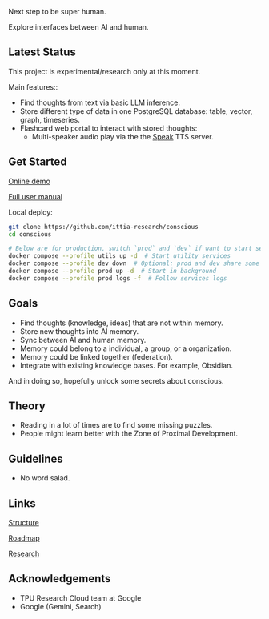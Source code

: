 Next step to be super human.

Explore interfaces between AI and human.

## Latest Status
This project is experimental/research only at this moment.

Main features::
- Find thoughts from text via basic LLM inference.
- Store different type of data in one PostgreSQL database: table, vector, graph, timeseries.
- Flashcard web portal to interact with stored thoughts:
  - Multi-speaker audio play via the the [Speak](https://github.com/ittia-research/speak) TTS server.

## Get Started
[Online demo](https://conscious.ittia.net)

[Full user manual](./docs/manual.md)

Local deploy:
```bash
git clone https://github.com/ittia-research/conscious
cd conscious

# Below are for production, switch `prod` and `dev` if want to start services for development
docker compose --profile utils up -d  # Start utility services
docker compose --profile dev down  # Optional: prod and dev share some ports and can't start at the same time
docker compose --profile prod up -d  # Start in background
docker compose --profile prod logs -f  # Follow services logs
```

## Goals
- Find thoughts (knowledge, ideas) that are not within memory.
- Store new thoughts into AI memory.
- Sync between AI and human memory.
- Memory could belong to a individual, a group, or a organization.
- Memory could be linked together (federation).
- Integrate with existing knowledge bases. For example, Obsidian.

And in doing so, hopefully unlock some secrets about conscious.

## Theory
- Reading in a lot of times are to find some missing puzzles.
- People might learn better with the Zone of Proximal Development.

## Guidelines
- No word salad.

## Links
[Structure](./docs/structure.md)

[Roadmap](./docs/roadmap.md)

[Research](./docs/research.md)

## Acknowledgements
- TPU Research Cloud team at Google
- Google (Gemini, Search)
